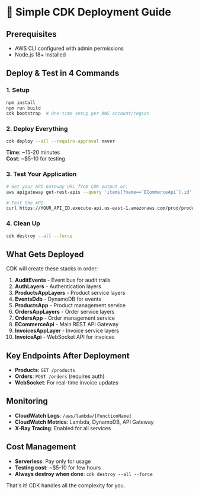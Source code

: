 # 🚀 Simple CDK Deployment Guide

## Prerequisites
- AWS CLI configured with admin permissions
- Node.js 18+ installed

## Deploy & Test in 4 Commands

### 1. Setup
```bash
npm install
npm run build
cdk bootstrap  # One-time setup per AWS account/region
```

### 2. Deploy Everything
```bash
cdk deploy --all --require-approval never
```
**Time**: ~15-20 minutes  
**Cost**: ~$5-10 for testing

### 3. Test Your Application
```bash
# Get your API Gateway URL from CDK output or:
aws apigateway get-rest-apis --query 'items[?name==`ECommerceApi`].id' --output text

# Test the API
curl https://YOUR_API_ID.execute-api.us-east-1.amazonaws.com/prod/products
```

### 4. Clean Up
```bash
cdk destroy --all --force
```

## What Gets Deployed

CDK will create these stacks in order:
1. **AuditEvents** - Event bus for audit trails
2. **AuthLayers** - Authentication layers
3. **ProductsAppLayers** - Product service layers  
4. **EventsDdb** - DynamoDB for events
5. **ProductsApp** - Product management service
6. **OrdersAppLayers** - Order service layers
7. **OrdersApp** - Order management service
8. **ECommerceApi** - Main REST API Gateway
9. **InvoicesAppLayer** - Invoice service layers
10. **InvoiceApi** - WebSocket API for invoices

## Key Endpoints After Deployment

- **Products**: `GET /products`
- **Orders**: `POST /orders` (requires auth)
- **WebSocket**: For real-time invoice updates

## Monitoring

- **CloudWatch Logs**: `/aws/lambda/[FunctionName]`
- **CloudWatch Metrics**: Lambda, DynamoDB, API Gateway
- **X-Ray Tracing**: Enabled for all services

## Cost Management

- **Serverless**: Pay only for usage
- **Testing cost**: ~$5-10 for few hours
- **Always destroy when done**: `cdk destroy --all --force`

That's it! CDK handles all the complexity for you.

